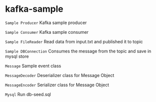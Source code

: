 # kafka-sample

`Sample Producer`
Kafka sample producer 

`Sample Consumer`
Kafka sample consumer


`Sample FileReader`
Read data from input.txt and published it to topic

`Sample DBConnection`
Consumes the message from the topic and save in mysql store

`Message`
Sample event class

`MessageDecoder`
Deserializer class for Message Object

`MessageEncoder`
Serializer class for Message Object


`Mysql`
Run db-seed.sql

